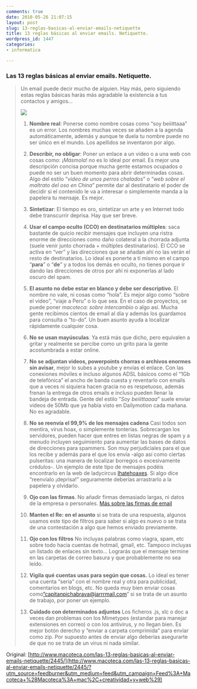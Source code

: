 ```yaml
---
comments: true
date: 2010-05-26 21:07:15
layout: post
slug: 13-reglas-basicas-al-enviar-emails-netiquette
title: 13 reglas básicas al enviar emails. Netiquette.
wordpress_id: 1447
categories:
- informatica

---
```


### Las 13 reglas básicas al enviar emails. Netiquette.
 
> Un email puede decir mucho de alguien. Hay más, pero siguiendo estas reglas básicas harás más agradable la existencia a tus contactos y amigos…
> 
> ![](http://posterous.com/getfile/files.posterous.com/majoral/6fJHlcInvh4cGwIhRWtpyy4aduVgk3jMOTF0Aaks8DuN1RzZEVKHxbMRP6yL/4f0fee4389f65b72af1fe007b7d89f.jpg)
> 
>   1. **Nombre real**: Ponerse como nombre cosas como “soy beiiittaaa” es un error. Los nombres muchas veces se añaden a la agenda automáticamente, además y aunque te duela tu nombre puede no ser único en el mundo. Los apellidos se inventaron por algo.
>   
>   2. **Describir, no obligar**: Poner un enlace a un video o a una web con cosas como: ¡_Másmola_! no es lo ideal por email. Es mejor una descripción concisa porque mucha gente estamos ocupados o puede no ser un buen momento para abrir determinadas cosas. Algo del estilo “_video de unos perros chalados_” o “_web sobre el maltrato del oso en China_” permite dar al destinatario el poder de decidir si el contenido le va a interesar o simplemente manda a la papelera tu mensaje. Es mejor.
>   
>   3. **Sintetizar**: El tiempo es oro, sintetizar un arte y en Internet todo debe transcurrir deprisa. Hay que ser breve.
>   
>   4. **Usar el campo oculto (CCO) en destinatarios múltiples**: saca bastante de quicio recibir mensajes que incluyen una ristra enorme de direcciones como daño colateral a la chorrada adjunta (suele venir junto chorrada + múltiples destinatarios). El CCO se activa en “ver” y las direcciones que se añadan ahí no las verán el resto de destinatarios. Lo ideal es ponerte a tí mismo en el campo “**para**” o “**de**” y a todos los demás en oculto, no tienes porque ir dando las direcciones de otros por ahí ni exponerlas al lado oscuro del spam.
>   
>   5. **El asunto no debe estar en blanco y debe ser descriptivo**. El nombre no vale, ni cosas como “hola”. Es mejor algo como “sobre el video”, “viaje a Peru” o lo que sea. En el caso de proyectos, se puede poner _macoteca: sobre intercambio_ o algo así. Mucha gente recibimos cientos de email al día y además los guardamos para consulta o “to-do”. Un buen asunto ayuda a localizar rápidamente cualquier cosa.
>   
>   6. **No se usan mayúsculas**. Ya está más que dicho, pero equivalen a gritar y realmente se percibe como un grito para la gente acostumbrada a estar online.
>   
>   7. **No se adjuntan videos, powerpoints chorras o archivos enormes sin avisar**, mejor lo subes a youtube y envías el enlace. Con las conexiones móviles e incluso algunos ADSL básicos como el “1Gb de telefónica” el ancho de banda cuesta y reventarlo con emails que a veces ni siquiera hacen gracia no es respetuoso, además frenan la entrega de otros emails e incluso pueden llenar la bandeja de entrada. Gente del estilo “_Soy beiiittaaaa_” suele enviar videos de 50Mb que ya había visto en Dailymotion cada mañana. No es agradable.
>   
>   8. **No se reenvía el 99,9% de los mensajes cadena** Casi todos son mentira, virus hoax, o simplemente tonterías. Sobrecargan los servidores, pueden hacer que entres en listas negras de spam y a menudo incluyen seguimiento para aumentar las bases de datos de direcciones para spammers. Son muy perjudiciales para el que los recibe y además para el que los envía -algo así como ciertas pulseritas: una manera de localizar borregos o excesivamente crédulos-. Un ejemplo de este tipo de mensajes podéis encontrarlo en la web de ladycircus [Ihatehoaxes](http://ihatehoaxes.blogspot.com/). Si algo dice “reenvíalo ¡deprisa!” seguramente deberías arrastrarlo a la papelera y olvidarlo.
> 
>   10. **Ojo con las firmas**. No añadir firmas demasiado largas, ni datos de la empresa o personales. [Más sobre las firmas de email](http://www.macoteca.com/como-anadir-firmas-en-apple-mail-de-osx/2407/)
>   11. **Manten el Re: en el asunto** si se trata de una respuesta, algunos usamos este tipo de filtros para saber si algo es nuevo o se trata de una contestación a algo que hemos enviado previamente.
>   12. **Ojo con los filtros** No incluyas palabras como viagra, spam, etc sobre todo hacia cuentas de hotmail, gmail, etc. Tampoco incluyas un listado de enlaces sin texto… Lograrás que el mensaje termine en las carpetas de correo basura y que probablemente no sea leído.
>   13. **Vigila qué cuentas usas para según que cosas.** Lo ideal es tener una cuenta “seria” con el nombre real y otra para publicidad, comentarios en blogs, etc. No queda muy bien enviar cosas como[“capitanpichabrava@jarrrmail.com](mailto:“capitanpichabrava@jarrrmail.com)” si se trata de un asunto de trabajo, por poner un ejemplo.
>   14. **Cuidado con determinados adjuntos** Los ficheros .js, xlc o doc a veces dan problemas con los Mimetypes (estandar para manejar extensiones en correo) o con los antivirus, y no llegan bien. Es mejor botón derecho y “enviar a carpeta comprimida” para enviar como zip. Por supuesto antes de enviar algo deberías asegurarte de que no se trata de un virus ni nada similar.

Original: [http://www.macoteca.com/las-13-reglas-basicas-al-enviar-emails-netiquette/2445/](http://www.macoteca.com/las-13-reglas-basicas-al-enviar-emails-netiquette/2445/?utm_source=feedburner&utm_medium=feed&utm_campaign=Feed%3A+Macoteca+%28Macoteca%3A+mac%2C+creatividad+y+web%29)

 

